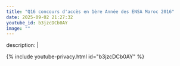 ```yaml
---
title: "Q16 concours d'accès en 1ère Année des ENSA Maroc 2016"
date: 2025-09-02 21:27:32 
youtube_id: b3jzcDCb0AY
image: ""
---
```

description: |
  
{% include youtube-privacy.html id="b3jzcDCb0AY" %}
